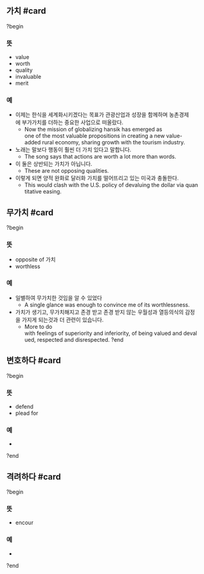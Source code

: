 ## 가치 #card
?begin
### 뜻
- value
- worth
- quality
- invaluable
- merit
### 예
- 이제는 한식을 세계화시키겠다는 목표가 관광산업과 성장을 함께하며 농촌경제에 부가가치를 더하는 중요한 사업으로 떠올랐다.
	- Now the mission of globalizing hansik has emerged as one of the most valuable propositions in creating a new value-added rural economy, sharing growth with the tourism industry.
- 노래는 말보다 행동이 훨씬 더 가치 있다고 말합니다.
	- The song says that actions are worth a lot more than words.
- 이 둘은 상반되는 가치가 아닙니다.
	- These are not opposing qualities.
- 이렇게 되면 양적 완화로 달러화 가치를 떨어뜨리고 있는 미국과 충돌한다.
	- This would clash with the U.S. policy of devaluing the dollar via quantitative easing.

## 무가치 #card
?begin
### 뜻
- opposite of 가치
- worthless
### 예
- 일별하여 무가치한 것임을 알 수 있었다
	- A single glance was enough to convince me of its worthlessness.
- 가치가 생기고, 무가치해지고 존경 받고 존경 받지 않는 우월성과 열등의식의 감정을 가지게 되는것과 더 관련이 있습니다.
	- More to do with feelings of superiority and inferiority, of being valued and devalued, respected and disrespected.
?end

## 변호하다 #card
?begin
### 뜻
- defend
- plead for
### 예
-
?end

## 격려하다 #card
?begin
### 뜻
- encour
### 예
-
?end
